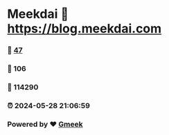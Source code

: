 # Meekdai :link: https://blog.meekdai.com 
### :page_facing_up: [47](https://blog.meekdai.com/tag.html) 
### :speech_balloon: 106 
### :hibiscus: 114290 
### :alarm_clock: 2024-05-28 21:06:59 
### Powered by :heart: [Gmeek](https://github.com/Meekdai/Gmeek)
